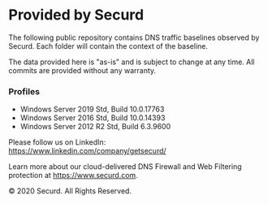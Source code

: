 # Provided by Securd

The following public repository contains DNS traffic baselines observed by Securd. Each folder will contain the context of the baseline. 

The data provided here is "as-is" and is subject to change at any time. All commits are provided without any warranty.  

### Profiles

- Windows Server 2019 Std, Build 10.0.17763
- Windows Server 2016 Std, Build 10.0.14393
- Windows Server 2012 R2 Std, Build 6.3.9600



Please follow us on LinkedIn: https://www.linkedin.com/company/getsecurd/  

Learn more about our cloud-delivered DNS Firewall and Web Filtering protection at https://www.securd.com. 

© 2020 Securd. All Rights Reserved.
